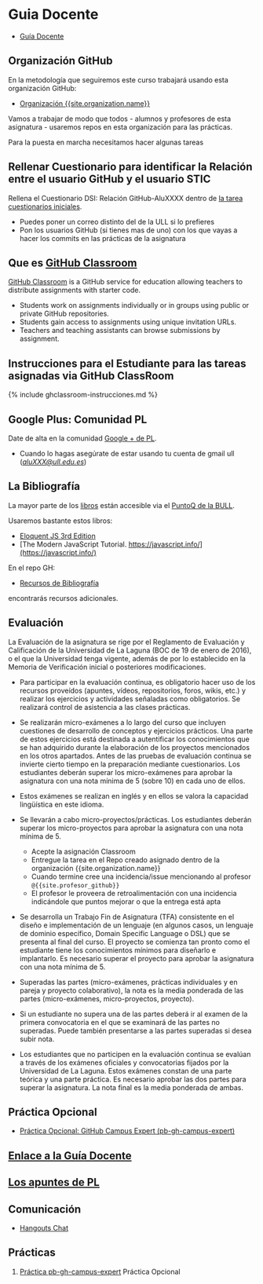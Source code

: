 ---
---
# Guia Docente

* [Guía Docente]({{site.baseurl}}/tema0-introduccion-a-pl/guia-docente.html)

## Organización GitHub

En la metodología que seguiremos este curso trabajará usando esta organización GitHub:

* [Organización {{site.organization.name}}](https://github.com/{{site.organization.name}})

Vamos a trabajar de modo que todos - alumnos y profesores de esta asignatura - usaremos repos en esta organización para las prácticas.

Para la puesta en marcha necesitamos hacer algunas tareas

## Rellenar Cuestionario para identificar la Relación entre el usuario GitHub y el usuario STIC 

Rellena el Cuestionario DSI: Relación GitHub-AluXXXX dentro de <a href="{{page.github_alu}}">la tarea cuestionarios iniciales</a>.  

* Puedes poner un correo distinto del de la ULL si lo prefieres
* Pon los usuarios GitHub (si tienes mas de uno) con los que vayas a hacer los commits en las prácticas de la asignatura

## Que es [GitHub Classroom](https://classroom.github.com)

[GitHub Classroom](https://classroom.github.com) is a GitHub service
for education allowing teachers to distribute assignments with starter code.

* Students work on assignments individually or in groups using public or private GitHub repositories.
* Students gain access to assignments using unique invitation URLs.
* Teachers and teaching assistants can browse submissions by assignment.

## Instrucciones para el Estudiante para las tareas asignadas via GitHub ClassRoom

{% include ghclassroom-instrucciones.md %}

## Google Plus: Comunidad PL

Date de alta en la comunidad [Google + de PL]({{page.google_plus}}). 

* Cuando lo hagas asegúrate de estar usando tu cuenta de gmail ull (*aluXXX@ull.edu.es*)

## La Bibliografía

La mayor parte de los [libros]({{site.baseurl}}/references) están accesible via el [PuntoQ de la BULL](/resources#bull).

Usaremos bastante estos libros:

* [Eloquent JS 3rd Edition](https://eloquentjavascript.net/)
* [The Modern JavaScript Tutorial. https://javascript.info/](https://javascript.info/)

En el repo GH:

* [Recursos de Bibliografía]({{site.books_shared}})

encontrarás recursos adicionales.

## Evaluación

La Evaluación de la asignatura se rige por el Reglamento de Evaluación y Calificación de la Universidad de La Laguna (BOC de 19 de enero de 2016), o el que la Universidad tenga vigente, además de por lo establecido en la Memoria de Verificación inicial o posteriores modificaciones.

* Para participar en la evaluación continua, es obligatorio hacer uso de los recursos proveídos (apuntes, vídeos, repositorios, foros, wikis, etc.) y realizar los ejercicios y actividades señaladas como obligatorios. Se realizará control de asistencia a las clases prácticas.

* Se realizarán micro-exámenes a lo largo del curso que incluyen cuestiones de desarrollo de conceptos y ejercicios prácticos. Una parte de estos ejercicios está destinada a autentificar los conocimientos que se han adquirido durante la elaboración de los proyectos mencionados en los otros apartados. Antes de las pruebas de evaluación continua se invierte cierto tiempo en la preparación mediante cuestionarios. Los estudiantes deberán superar los micro-exámenes para aprobar la asignatura con una nota mínima de 5 (sobre 10) en cada uno de ellos.

* Estos exámenes se realizan en inglés y en ellos se valora la capacidad lingüística en este idioma.

* Se llevarán a cabo micro-proyectos/prácticas. Los estudiantes deberán superar los micro-proyectos para aprobar la asignatura con una nota mínima de 5.
  * Acepte la asignación Classroom
  * Entregue la tarea en el Repo creado asignado dentro de la organización {{site.organization.name}}
  * Cuando termine cree una incidencia/issue mencionando al profesor `@{{site.profesor_github}}`
  * El profesor le proveera de retroalimentación con una incidencia indicándole que puntos mejorar o que la entrega está apta

* Se desarrolla un Trabajo Fin de Asignatura (TFA) consistente en el diseño e implementación de un lenguaje (en algunos casos, un lenguaje de dominio específico, Domain Specific Language o DSL) que se presenta al final del curso. El proyecto se comienza tan pronto como el estudiante tiene los conocimientos mínimos para diseñarlo e implantarlo. Es necesario superar el proyecto para aprobar la asignatura con una nota mínima de 5.

* Superadas las partes (micro-exámenes, prácticas individuales y en pareja y proyecto colaborativo), la nota es la media ponderada de las partes (micro-exámenes, micro-proyectos, proyecto).

* Si un estudiante no supera una de las partes deberá ir al examen de la primera convocatoria en el que se examinará de las partes no superadas. Puede también presentarse a las partes superadas si desea subir nota.

* Los estudiantes que no participen en la evaluación continua se evalúan a través de los exámenes oficiales y convocatorias fijados por la Universidad de La Laguna.
Estos exámenes constan de una parte teórica y una parte práctica. Es necesario aprobar las dos partes para superar la asignatura. La nota final es la media ponderada de ambas.

## Práctica Opcional

* [Práctica Opcional: GitHub Campus Expert (pb-gh-campus-expert)]({{site.baseurl}}/tema0-introduccion-a-pl/practicas/pb-gh-campus-expert/)


## [Enlace a la Guía Docente](https://www.ull.es/apps/guias/guias/view_guide/16020/)

## [Los apuntes de PL]({{site.baseurl}}/index.html)

## Comunicación

* [Hangouts Chat](practicas/hangoutschat/)

## Prácticas

1. [Práctica pb-gh-campus-expert](practicas/pb-gh-campus-expert) Práctica  Opcional
